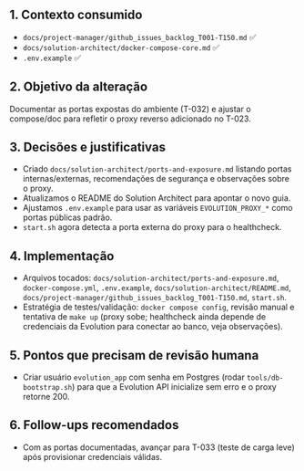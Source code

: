 ## 1. Contexto consumido
- `docs/project-manager/github_issues_backlog_T001-T150.md` ✅
- `docs/solution-architect/docker-compose-core.md` ✅
- `.env.example` ✅

## 2. Objetivo da alteração
Documentar as portas expostas do ambiente (T-032) e ajustar o compose/doc para refletir o proxy reverso adicionado no T-023.

## 3. Decisões e justificativas
- Criado `docs/solution-architect/ports-and-exposure.md` listando portas internas/externas, recomendações de segurança e observações sobre o proxy.
- Atualizamos o README do Solution Architect para apontar o novo guia.
- Ajustamos `.env.example` para usar as variáveis `EVOLUTION_PROXY_*` como portas públicas padrão.
- `start.sh` agora detecta a porta externa do proxy para o healthcheck.

## 4. Implementação
- Arquivos tocados: `docs/solution-architect/ports-and-exposure.md`, `docker-compose.yml`, `.env.example`, `docs/solution-architect/README.md`, `docs/project-manager/github_issues_backlog_T001-T150.md`, `start.sh`.
- Estratégia de testes/validação: `docker compose config`, revisão manual e tentativa de `make up` (proxy sobe; healthcheck ainda depende de credenciais da Evolution para conectar ao banco, veja observações).

## 5. Pontos que precisam de revisão humana
- Criar usuário `evolution_app` com senha em Postgres (rodar `tools/db-bootstrap.sh`) para que a Evolution API inicialize sem erro e o proxy retorne 200.

## 6. Follow-ups recomendados
- Com as portas documentadas, avançar para T-033 (teste de carga leve) após provisionar credenciais válidas.
